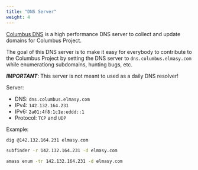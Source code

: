 ```yaml
---
title: "DNS Server"
weight: 4
---
```



[Columbus DNS](https://github.com/elmasy-com/columbus-dns) is a high performance DNS server to collect and update domains for Columbus Project.

The goal of this DNS server is to make it easy for everybody to contribute to the Columbus Project by setting the DNS server to `dns.columbus.elmasy.com` while enumerationg subdomains, hunting bugs, etc.

***IMPORTANT***: This server is not meant to used as a daily DNS resolver!

Server:
- DNS: `dns.columbus.elmasy.com`
- IPv4: `142.132.164.231`
- IPv6: `2a01:4f8:1c1e:eddd::1`
- Protocol: `TCP` and `UDP`


Example:

```bash
dig @142.132.164.231 elmasy.com
```

```bash
subfinder -r 142.132.164.231 -d elmasy.com
```

```bash
amass enum -tr 142.132.164.231 -d elmasy.com
```